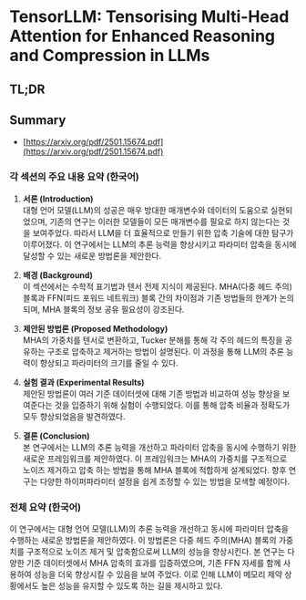 # TensorLLM: Tensorising Multi-Head Attention for Enhanced Reasoning and Compression in LLMs
## TL;DR
## Summary
- [https://arxiv.org/pdf/2501.15674.pdf](https://arxiv.org/pdf/2501.15674.pdf)

### 각 섹션의 주요 내용 요약 (한국어)

1. **서론 (Introduction)**  
   대형 언어 모델(LLM)의 성공은 매우 방대한 매개변수와 데이터의 도움으로 실현되었으며, 기존의 연구는 이러한 모델들이 모든 매개변수를 필요로 하지 않는다는 것을 보여주었다. 따라서 LLM을 더 효율적으로 만들기 위한 압축 기술에 대한 탐구가 이루어졌다. 이 연구에서는 LLM의 추론 능력을 향상시키고 파라미터 압축을 동시에 달성할 수 있는 새로운 방법론을 제안한다.

2. **배경 (Background)**  
   이 섹션에서는 수학적 표기법과 텐서 전제 지식이 제공된다. MHA(다중 헤드 주의) 블록과 FFN(피드 포워드 네트워크) 블록 간의 차이점과 기존 방법들의 한계가 논의되며, MHA 블록의 정보 공유 필요성이 강조된다.

3. **제안된 방법론 (Proposed Methodology)**  
   MHA의 가중치를 텐서로 변환하고, Tucker 분해를 통해 각 주의 헤드의 특징을 공유하는 구조로 압축하고 제거하는 방법이 설명된다. 이 과정을 통해 LLM의 추론 능력이 향상되고 파라미터의 크기를 줄일 수 있다.

4. **실험 결과 (Experimental Results)**  
   제안된 방법론이 여러 기준 데이터셋에 대해 기존 방법과 비교하여 성능 향상을 보여준다는 것을 입증하기 위해 실험이 수행되었다. 이를 통해 압축 비율과 정확도가 모두 향상되었음을 발견하였다.

5. **결론 (Conclusion)**  
   본 연구에서는 LLM의 추론 능력을 개선하고 파라미터 압축을 동시에 수행하기 위한 새로운 프레임워크를 제안하였다. 이 프레임워크는 MHA의 가중치를 구조적으로 노이즈 제거하고 압축 하는 방법을 통해 MHA 블록에 적합하게 설계되었다. 향후 연구는 다양한 하이퍼파라미터 설정을 쉽게 조정할 수 있는 방법을 모색할 예정이다.

### 전체 요약 (한국어)

이 연구에서는 대형 언어 모델(LLM)의 추론 능력을 개선하고 동시에 파라미터 압축을 수행하는 새로운 방법론을 제안하였다. 이 방법론은 다중 헤드 주의(MHA) 블록의 가중치를 구조적으로 노이즈 제거 및 압축함으로써 LLM의 성능을 향상시킨다. 본 연구는 다양한 기준 데이터셋에서 MHA 압축의 효과를 입증하였으며, 기존 FFN 자세를 함께 사용하여 성능을 더욱 향상시킬 수 있음을 보여 주었다. 이로 인해 LLM이 메모리 제약 상황에서도 높은 성능을 유지할 수 있도록 하는 길을 제시하고 있다.